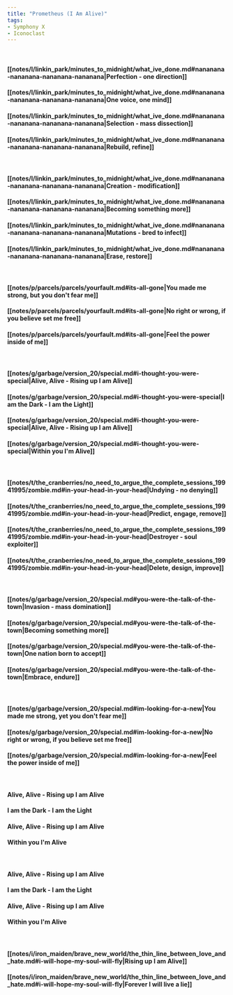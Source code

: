 ```yaml
---
title: "Prometheus (I Am Alive)"
tags:
- Symphony X
- Iconoclast
---
```

&nbsp;
#### [[notes/l/linkin_park/minutes_to_midnight/what_ive_done.md#nananana-nananana-nananana-nananana|Perfection - one direction]]
#### [[notes/l/linkin_park/minutes_to_midnight/what_ive_done.md#nananana-nananana-nananana-nananana|One voice, one mind]]
#### [[notes/l/linkin_park/minutes_to_midnight/what_ive_done.md#nananana-nananana-nananana-nananana|Selection - mass dissection]]
#### [[notes/l/linkin_park/minutes_to_midnight/what_ive_done.md#nananana-nananana-nananana-nananana|Rebuild, refine]]
&nbsp;
#### [[notes/l/linkin_park/minutes_to_midnight/what_ive_done.md#nananana-nananana-nananana-nananana|Creation - modification]]
#### [[notes/l/linkin_park/minutes_to_midnight/what_ive_done.md#nananana-nananana-nananana-nananana|Becoming something more]]
#### [[notes/l/linkin_park/minutes_to_midnight/what_ive_done.md#nananana-nananana-nananana-nananana|Mutations - bred to infect]]
#### [[notes/l/linkin_park/minutes_to_midnight/what_ive_done.md#nananana-nananana-nananana-nananana|Erase, restore]]
&nbsp;
#### [[notes/p/parcels/parcels/yourfault.md#its-all-gone|You made me strong, but you don't fear me]]
#### [[notes/p/parcels/parcels/yourfault.md#its-all-gone|No right or wrong, if you believe set me free]]
#### [[notes/p/parcels/parcels/yourfault.md#its-all-gone|Feel the power inside of me]]
&nbsp;
#### [[notes/g/garbage/version_20/special.md#i-thought-you-were-special|Alive, Alive - Rising up I am Alive]]
#### [[notes/g/garbage/version_20/special.md#i-thought-you-were-special|I am the Dark - I am the Light]]
#### [[notes/g/garbage/version_20/special.md#i-thought-you-were-special|Alive, Alive - Rising up I am Alive]]
#### [[notes/g/garbage/version_20/special.md#i-thought-you-were-special|Within you I'm Alive]]
&nbsp;
#### [[notes/t/the_cranberries/no_need_to_argue_the_complete_sessions_19941995/zombie.md#in-your-head-in-your-head|Undying - no denying]]
#### [[notes/t/the_cranberries/no_need_to_argue_the_complete_sessions_19941995/zombie.md#in-your-head-in-your-head|Predict, engage, remove]]
#### [[notes/t/the_cranberries/no_need_to_argue_the_complete_sessions_19941995/zombie.md#in-your-head-in-your-head|Destroyer - soul exploiter]]
#### [[notes/t/the_cranberries/no_need_to_argue_the_complete_sessions_19941995/zombie.md#in-your-head-in-your-head|Delete, design, improve]]
&nbsp;
#### [[notes/g/garbage/version_20/special.md#you-were-the-talk-of-the-town|Invasion - mass domination]]
#### [[notes/g/garbage/version_20/special.md#you-were-the-talk-of-the-town|Becoming something more]]
#### [[notes/g/garbage/version_20/special.md#you-were-the-talk-of-the-town|One nation born to accept]]
#### [[notes/g/garbage/version_20/special.md#you-were-the-talk-of-the-town|Embrace, endure]]
&nbsp;
#### [[notes/g/garbage/version_20/special.md#im-looking-for-a-new|You made me strong, yet you don't fear me]]
#### [[notes/g/garbage/version_20/special.md#im-looking-for-a-new|No right or wrong, if you believe set me free]]
#### [[notes/g/garbage/version_20/special.md#im-looking-for-a-new|Feel the power inside of me]]
&nbsp;
#### Alive, Alive - Rising up I am Alive
#### I am the Dark - I am the Light
#### Alive, Alive - Rising up I am Alive
#### Within you I'm Alive
&nbsp;
#### Alive, Alive - Rising up I am Alive
#### I am the Dark - I am the Light
#### Alive, Alive - Rising up I am Alive
#### Within you I'm Alive
&nbsp;
#### [[notes/i/iron_maiden/brave_new_world/the_thin_line_between_love_and_hate.md#i-will-hope-my-soul-will-fly|Rising up I am Alive]]
#### [[notes/i/iron_maiden/brave_new_world/the_thin_line_between_love_and_hate.md#i-will-hope-my-soul-will-fly|Forever I will live a lie]]
